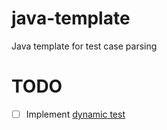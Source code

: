 # java-template
Java template for test case parsing

# TODO
 - [ ] Implement [dynamic test](https://dzone.com/articles/junit-5-dynamic-tests-generate-tests-at-run-time)